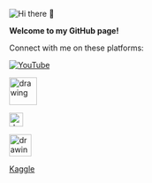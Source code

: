 ![Hi there 👋](https://res.cloudinary.com/importdata/image/upload/v1594310913/YT_Banner_rkjidf.png)


**Welcome to my GitHub page!**

Connect with me on these platforms:

[![YouTube](https://cdn.emojidex.com/emoji/xhdpi/YouTube.png "YouTube")](https://www.youtube.com/c/ImportData1) 

<a href="https://medium.com/@importdata"><img src="https://cdn.mos.cms.futurecdn.net/xJGh6cXvC69an86AdrLD98-970-80.jpg" alt="drawing" width="50"/>

<a href="https://twitter.com/ImportData1"><img src="https://logo-logos.com/wp-content/uploads/2016/11/Twitter_logo_blue_bird.png" alt="drawing" width="25"/>

<a href="https://www.linkedin.com/in/jaemin-lee-771705151/"><img src="https://webcomicms.net/sites/default/files/clipart/171845/linkedin-png-transparent-images-171845-4716204.png" alt="drawing" width="40"/>


[Kaggle](https://www.kaggle.com/importdata)
